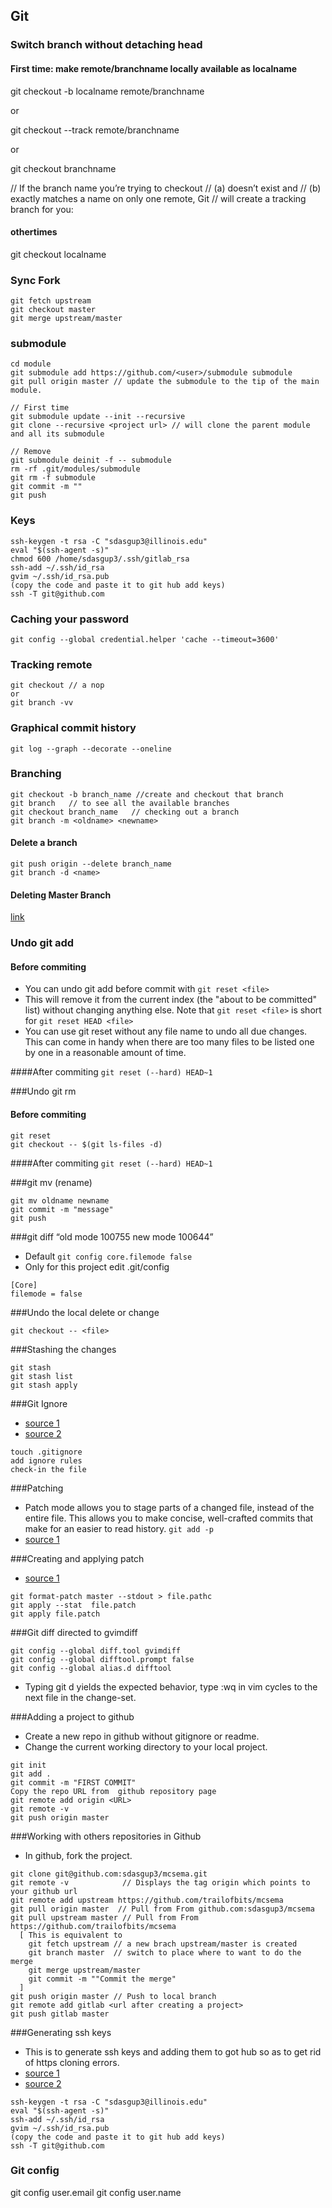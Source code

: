 ## Git


### Switch branch without detaching head

#### First time: make remote/branchname locally available as localname

git checkout -b localname remote/branchname

or

git checkout --track remote/branchname

or

git checkout branchname

// If the branch name you’re trying to checkout
// (a) doesn’t exist and
// (b) exactly matches a name on only one remote, Git // will create a tracking branch for you:



#### othertimes
git checkout localname




### Sync Fork
```
git fetch upstream
git checkout master
git merge upstream/master

```

### submodule
```
cd module
git submodule add https://github.com/<user>/submodule submodule
git pull origin master // update the submodule to the tip of the main module.

// First time
git submodule update --init --recursive
git clone --recursive <project url> // will clone the parent module and all its submodule

// Remove
git submodule deinit -f -- submodule
rm -rf .git/modules/submodule
git rm -f submodule
git commit -m ""
git push
```

### Keys
  ```
  ssh-keygen -t rsa -C "sdasgup3@illinois.edu"
  eval "$(ssh-agent -s)"
  chmod 600 /home/sdasgup3/.ssh/gitlab_rsa
  ssh-add ~/.ssh/id_rsa
  gvim ~/.ssh/id_rsa.pub
  (copy the code and paste it to git hub add keys)
  ssh -T git@github.com
  ```
### Caching your password
```
git config --global credential.helper 'cache --timeout=3600'
```

### Tracking remote
```
git checkout // a nop
or
git branch -vv
```

### Graphical commit history
```
git log --graph --decorate --oneline
```

### Branching
```
git checkout -b branch_name //create and checkout that branch
git branch   // to see all the available branches
git checkout branch_name   // checking out a branch
git branch -m <oldname> <newname>
```

#### Delete a branch
```
git push origin --delete branch_name
git branch -d <name>
```

#### Deleting Master Branch
[link](http://matthew-brett.github.io/pydagogue/gh_delete_master.html)

### Undo git add
#### Before commiting
- You can undo git add before commit with ```git reset <file>```
- This will remove it from the current index (the "about to be committed" list)
without changing anything else. Note that ```git reset <file>``` is short for
```git reset HEAD <file>```
- You can use git reset without any file name to undo all due changes. This can come in handy when there are too many files to be listed one by one in a reasonable amount of time.

####After commiting
```git reset (--hard) HEAD~1```

###Undo git rm
#### Before commiting
```
git reset
git checkout -- $(git ls-files -d)
```
####After commiting
```git reset (--hard) HEAD~1```

###git mv (rename)
```
git mv oldname newname
git commit -m "message"
git push
```

###git diff “old mode 100755 new mode 100644”
- Default
```git config core.filemode false```
- Only for this project edit .git/config
```
[Core]
filemode = false
```

###Undo the local delete or change

```git checkout -- <file>```

###Stashing the changes
```
git stash
git stash list
git stash apply
```

###Git Ignore
- [source 1](https://help.github.com/articles/ignoring-files)
- [source 2](http://git-scm.com/docs/gitignore)
```
touch .gitignore
add ignore rules
check-in the file
```

###Patching
- Patch mode allows you to stage parts of a changed file, instead of the entire file. This allows you to make concise, well-crafted commits that make for an easier to read history.
```git add -p```
- [source 1](http://johnkary.net/blog/git-add-p-the-most-powerful-git-feature-youre-not-using-yet/)


###Creating and applying patch
- [source 1](https://ariejan.net/2009/10/26/how-to-create-and-apply-a-patch-with-git/)
```
git format-patch master --stdout > file.pathc
git apply --stat  file.patch
git apply file.patch
```

###Git diff directed to gvimdiff
```
git config --global diff.tool gvimdiff
git config --global difftool.prompt false
git config --global alias.d difftool
```
- Typing git d yields the expected behavior, type :wq in vim cycles to the next file in the change-set.


###Adding a project to github
- Create a new repo in github without gitignore or readme.
- Change the current working directory to your local project.
```
git init
git add .
git commit -m "FIRST COMMIT"
Copy the repo URL from  github repository page
git remote add origin <URL>
git remote -v
git push origin master
```
###Working with others repositories in Github
- In github, fork the project.
```
git clone git@github.com:sdasgup3/mcsema.git
git remote -v            // Displays the tag origin which points to your github url
git remote add upstream https://github.com/trailofbits/mcsema
git pull origin master  // Pull from From github.com:sdasgup3/mcsema
git pull upstream master // Pull from From https://github.com/trailofbits/mcsema
  [ This is equivalent to
    git fetch upstream // a new brach upstream/master is created
    git branch master  // switch to place where to want to do the merge
    git merge upstream/master
    git commit -m ""Commit the merge"
  ]
git push origin master // Push to local branch
git remote add gitlab <url after creating a project>
git push gitlab master
```

###Generating ssh keys
- This is to generate ssh keys and adding them to got hub so as to get rid of https cloning errors.
- [source 1](https://help.github.com/articles/generating-ssh-keys)
- [source 2](https://help.github.com/articles/https-cloning-errors)
```
ssh-keygen -t rsa -C "sdasgup3@illinois.edu"
eval "$(ssh-agent -s)"
ssh-add ~/.ssh/id_rsa
gvim ~/.ssh/id_rsa.pub
(copy the code and paste it to git hub add keys)
ssh -T git@github.com
```

### Git config
git config user.email
git config user.name
